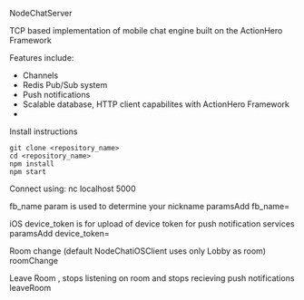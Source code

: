 NodeChatServer

TCP based implementation of mobile chat engine built on the ActionHero Framework

Features include:
- Channels
- Redis Pub/Sub system
- Push notifications
- Scalable database, HTTP client capabilites with ActionHero Framework
- 

Install instructions

    git clone <repository_name>
    cd <repository_name>
    npm install
    npm start
    
Connect using:
    nc localhost 5000
    
fb_name param is used to determine your nickname
    paramsAdd fb_name=<your-name-here>
    
iOS device_token is for upload of device token for push notification services
    paramsAdd device_token=<your-device-token>
    
Room change (default NodeChatiOSClient uses only Lobby as room)
    roomChange <room-name>
    
Leave Room , stops listening on room and stops recieving push notifications
    leaveRoom <room-name>
